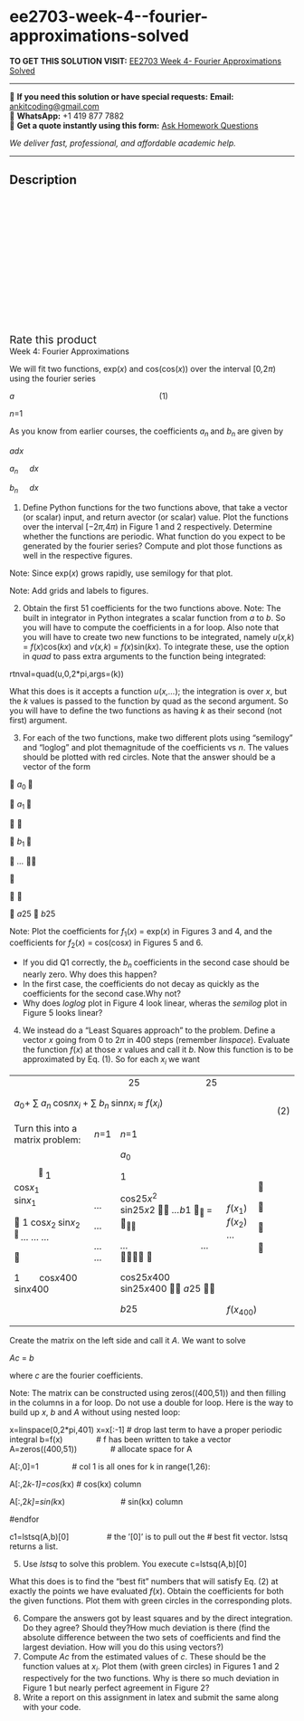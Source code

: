 # ee2703-week-4--fourier-approximations-solved
**TO GET THIS SOLUTION VISIT:** [EE2703 Week 4- Fourier Approximations Solved](https://www.ankitcodinghub.com/product/ee2703-week-4-fourier-approximations-solved/)


---

📩 **If you need this solution or have special requests:** **Email:** ankitcoding@gmail.com  
📱 **WhatsApp:** +1 419 877 7882  
📄 **Get a quote instantly using this form:** [Ask Homework Questions](https://www.ankitcodinghub.com/services/ask-homework-questions/)

*We deliver fast, professional, and affordable academic help.*

---

<h2>Description</h2>



<div class="kk-star-ratings kksr-auto kksr-align-center kksr-valign-top" data-payload="{&quot;align&quot;:&quot;center&quot;,&quot;id&quot;:&quot;90790&quot;,&quot;slug&quot;:&quot;default&quot;,&quot;valign&quot;:&quot;top&quot;,&quot;ignore&quot;:&quot;&quot;,&quot;reference&quot;:&quot;auto&quot;,&quot;class&quot;:&quot;&quot;,&quot;count&quot;:&quot;0&quot;,&quot;legendonly&quot;:&quot;&quot;,&quot;readonly&quot;:&quot;&quot;,&quot;score&quot;:&quot;0&quot;,&quot;starsonly&quot;:&quot;&quot;,&quot;best&quot;:&quot;5&quot;,&quot;gap&quot;:&quot;4&quot;,&quot;greet&quot;:&quot;Rate this product&quot;,&quot;legend&quot;:&quot;0\/5 - (0 votes)&quot;,&quot;size&quot;:&quot;24&quot;,&quot;title&quot;:&quot;EE2703 Week 4- Fourier Approximations Solved&quot;,&quot;width&quot;:&quot;0&quot;,&quot;_legend&quot;:&quot;{score}\/{best} - ({count} {votes})&quot;,&quot;font_factor&quot;:&quot;1.25&quot;}">

<div class="kksr-stars">

<div class="kksr-stars-inactive">
            <div class="kksr-star" data-star="1" style="padding-right: 4px">


<div class="kksr-icon" style="width: 24px; height: 24px;"></div>
        </div>
            <div class="kksr-star" data-star="2" style="padding-right: 4px">


<div class="kksr-icon" style="width: 24px; height: 24px;"></div>
        </div>
            <div class="kksr-star" data-star="3" style="padding-right: 4px">


<div class="kksr-icon" style="width: 24px; height: 24px;"></div>
        </div>
            <div class="kksr-star" data-star="4" style="padding-right: 4px">


<div class="kksr-icon" style="width: 24px; height: 24px;"></div>
        </div>
            <div class="kksr-star" data-star="5" style="padding-right: 4px">


<div class="kksr-icon" style="width: 24px; height: 24px;"></div>
        </div>
    </div>

<div class="kksr-stars-active" style="width: 0px;">
            <div class="kksr-star" style="padding-right: 4px">


<div class="kksr-icon" style="width: 24px; height: 24px;"></div>
        </div>
            <div class="kksr-star" style="padding-right: 4px">


<div class="kksr-icon" style="width: 24px; height: 24px;"></div>
        </div>
            <div class="kksr-star" style="padding-right: 4px">


<div class="kksr-icon" style="width: 24px; height: 24px;"></div>
        </div>
            <div class="kksr-star" style="padding-right: 4px">


<div class="kksr-icon" style="width: 24px; height: 24px;"></div>
        </div>
            <div class="kksr-star" style="padding-right: 4px">


<div class="kksr-icon" style="width: 24px; height: 24px;"></div>
        </div>
    </div>
</div>


<div class="kksr-legend" style="font-size: 19.2px;">
            <span class="kksr-muted">Rate this product</span>
    </div>
    </div>
Week 4: Fourier Approximations

We will fit two functions, exp(<em>x</em>) and cos(cos(<em>x</em>)) over the interval [0<em>,</em>2<em>π</em>) using the fourier series

<em>a</em>&nbsp;&nbsp;&nbsp;&nbsp;&nbsp;&nbsp;&nbsp;&nbsp;&nbsp;&nbsp;&nbsp;&nbsp;&nbsp;&nbsp;&nbsp;&nbsp;&nbsp;&nbsp;&nbsp;&nbsp;&nbsp;&nbsp;&nbsp;&nbsp;&nbsp;&nbsp;&nbsp;&nbsp;&nbsp;&nbsp;&nbsp;&nbsp;&nbsp;&nbsp;&nbsp;&nbsp;&nbsp;&nbsp;&nbsp;&nbsp;&nbsp;&nbsp;&nbsp;&nbsp;&nbsp;&nbsp;&nbsp;&nbsp;&nbsp;&nbsp;&nbsp;&nbsp;&nbsp;&nbsp;&nbsp;&nbsp;&nbsp;&nbsp;&nbsp;&nbsp;&nbsp;&nbsp;&nbsp;&nbsp; (1)

<em>n</em>=1

As you know from earlier courses, the coefficients <em>a<sub>n </sub></em>and <em>b<sub>n </sub></em>are given by

<em>a</em><em>dx</em>

<em>a<sub>n&nbsp;&nbsp;&nbsp;&nbsp;&nbsp; </sub></em><em>dx</em>

<em>b<sub>n&nbsp;&nbsp;&nbsp;&nbsp;&nbsp; </sub></em><em>dx</em>

<ol>
<li>Define Python functions for the two functions above, that take a vector (or scalar) input, and return avector (or scalar) value. Plot the functions over the interval [−2<em>π</em><em>,</em>4<em>π</em>) in Figure 1 and 2 respectively. Determine whether the functions are periodic. What function do you expect to be generated by the fourier series? Compute and plot those functions as well in the respective figures.</li>
</ol>
Note: Since exp(<em>x</em>) grows rapidly, use semilogy for that plot.

Note: Add grids and labels to figures.

<ol start="2">
<li>Obtain the first 51 coefficients for the two functions above. Note: The built in integrator in Python integrates a scalar function from <em>a </em>to <em>b</em>. So you will have to compute the coefficients in a for loop. Also note that you will have to create two new functions to be integrated, namely <em>u</em>(<em>x</em><em>,k</em>) = <em>f</em>(<em>x</em>)cos(<em>kx</em>) and <em>v</em>(<em>x</em><em>,k</em>) = <em>f</em>(<em>x</em>)sin(<em>kx</em>). To integrate these, use the option in <em>quad </em>to pass extra arguments to the function being integrated:</li>
</ol>
rtnval=quad(u,0,2*pi,args=(k))

What this does is it accepts a function <em>u</em>(<em>x</em><em>,…</em>); the integration is over <em>x</em>, but the <em>k </em>values is passed to the function by quad as the second argument. So you will have to define the two functions as having <em>k </em>as their second (not first) argument.

<ol start="3">
<li>For each of the two functions, make two different plots using “semilogy” and “loglog” and plot themagnitude of the coefficients vs <em>n</em>. The values should be plotted with red circles. Note that the answer should be a vector of the form</li>
</ol>
 <em>a</em><sub>0 </sub>

 <em>a</em><sub>1 </sub>

 

 <em>b</em><sub>1 </sub>

 <em>… </em>



 

 <em>a</em>25  <em>b</em>25

Note: Plot the coefficients for <em>f</em><sub>1</sub>(<em>x</em>) = exp(<em>x</em>) in Figures 3 and 4, and the coefficients for <em>f</em><sub>2</sub>(<em>x</em>) = cos(cos<em>x</em>) in Figures 5 and 6.

<ul>
<li>If you did Q1 correctly, the <em>b<sub>n </sub></em>coefficients in the second case should be nearly zero. Why does this happen?</li>
<li>In the first case, the coefficients do not decay as quickly as the coefficients for the second case.Why not?</li>
<li>Why does <em>loglog </em>plot in Figure 4 look linear, wheras the <em>semilog </em>plot in Figure 5 looks linear?</li>
</ul>
<ol start="4">
<li>We instead do a “Least Squares approach” to the problem. Define a vector <em>x </em>going from 0 to 2<em>π </em>in 400 steps (remember <em>linspace</em>). Evaluate the function <em>f</em>(<em>x</em>) at those <em>x </em>values and call it <em>b</em>. Now this function is to be approximated by Eq. (1). So for each <em>x<sub>i </sub></em>we want</li>
</ol>
<table width="531">
<tbody>
<tr>
<td colspan="3" width="441">&nbsp;&nbsp;&nbsp;&nbsp;&nbsp;&nbsp;&nbsp;&nbsp;&nbsp;&nbsp;&nbsp;&nbsp;&nbsp;&nbsp;&nbsp;&nbsp;&nbsp;&nbsp;&nbsp;&nbsp;&nbsp;&nbsp;&nbsp;&nbsp;&nbsp;&nbsp;&nbsp;&nbsp;&nbsp;&nbsp;&nbsp;&nbsp;&nbsp;&nbsp;&nbsp;&nbsp;&nbsp;&nbsp;&nbsp;&nbsp;&nbsp;&nbsp;&nbsp;&nbsp;&nbsp;&nbsp; 25&nbsp;&nbsp;&nbsp;&nbsp;&nbsp;&nbsp;&nbsp;&nbsp;&nbsp;&nbsp;&nbsp;&nbsp;&nbsp;&nbsp;&nbsp;&nbsp;&nbsp;&nbsp;&nbsp;&nbsp;&nbsp;&nbsp;&nbsp;&nbsp;&nbsp;&nbsp; 25

<em>a</em><sub>0</sub>+ ∑ <em>a<sub>n </sub></em>cos<em>nx<sub>i </sub></em>+ ∑ <em>b<sub>n </sub></em>sin<em>nx<sub>i </sub></em>≈ <em>f</em>(<em>x<sub>i</sub></em>)
</td>
<td rowspan="2" width="44">&nbsp;</td>
<td rowspan="2" width="30">&nbsp;</td>
<td rowspan="2" width="15">(2)</td>
</tr>
<tr>
<td width="183">Turn this into a matrix problem:</td>
<td width="29"><em>n</em>=1</td>
<td width="229"><em>n</em>=1</td>
</tr>
<tr>
<td rowspan="2" width="183">&nbsp;&nbsp;&nbsp;&nbsp;&nbsp;&nbsp;&nbsp;&nbsp;&nbsp; <sup> </sup>1&nbsp;&nbsp;&nbsp;&nbsp;&nbsp; cos<em>x</em><sub>1&nbsp;&nbsp;&nbsp;&nbsp;&nbsp;&nbsp;&nbsp;&nbsp;&nbsp;&nbsp;&nbsp;&nbsp;&nbsp; </sub>sin<em>x</em><sub>1</sub>

 1 cos<em>x</em><sub>2 </sub>sin<em>x</em><sub>2 </sub><sup> </sup><em>… … …</em>



1&nbsp;&nbsp;&nbsp;&nbsp;&nbsp;&nbsp;&nbsp; cos<em>x</em>400 sin<em>x</em>400
</td>
<td rowspan="2" width="29"><em>…</em>

<em>…</em>

<em>… …</em>
</td>
<td rowspan="2" width="229"><em>a</em><sub>0</sub>

1

cos25<em>x</em><sup>2&nbsp;&nbsp;&nbsp;&nbsp;&nbsp;&nbsp;&nbsp;&nbsp;&nbsp;&nbsp;&nbsp;&nbsp;&nbsp;&nbsp;&nbsp;&nbsp; </sup>sin25<em>x</em>2  <em>…</em><em>b</em>1 <sub> </sub>= <sub></sub>

<em>…&nbsp;&nbsp;&nbsp;&nbsp;&nbsp;&nbsp;&nbsp;&nbsp;&nbsp;&nbsp;&nbsp;&nbsp;&nbsp;&nbsp;&nbsp;&nbsp;&nbsp;&nbsp;&nbsp;&nbsp;&nbsp;&nbsp;&nbsp;&nbsp;&nbsp;&nbsp;&nbsp;&nbsp;&nbsp; … </em> 

cos25<em>x</em>400 sin25<em>x</em>400  <em>a</em>25 

<em>b</em>25
</td>
<td width="44"><em>f</em>(<em>x</em><sub>1</sub>) <em>f</em>(<em>x</em><sub>2</sub>) <em>…</em></td>
<td width="30">






</td>
<td rowspan="2" width="15">&nbsp;</td>
</tr>
<tr>
<td colspan="2" width="74"><em>f</em>(<em>x</em><sub>400</sub>)</td>
</tr>
</tbody>
</table>
Create the matrix on the left side and call it <em>A</em>. We want to solve

<em>Ac </em>= <em>b</em>

where <em>c </em>are the fourier coefficients.

Note: The matrix can be constructed using zeros((400,51)) and then filling in the columns in a for loop. Do not use a double for loop. Here is the way to build up <em>x</em>, <em>b </em>and <em>A </em>without using nested loop:

x=linspace(0,2*pi,401) x=x[:-1] # drop last term to have a proper periodic integral b=f(x)&nbsp;&nbsp;&nbsp;&nbsp;&nbsp;&nbsp;&nbsp;&nbsp;&nbsp;&nbsp;&nbsp;&nbsp;&nbsp;&nbsp; # f has been written to take a vector A=zeros((400,51))&nbsp;&nbsp;&nbsp;&nbsp;&nbsp;&nbsp;&nbsp;&nbsp;&nbsp;&nbsp;&nbsp;&nbsp;&nbsp;&nbsp; # allocate space for A

A[:,0]=1&nbsp;&nbsp;&nbsp;&nbsp;&nbsp;&nbsp;&nbsp;&nbsp;&nbsp;&nbsp;&nbsp;&nbsp;&nbsp;&nbsp; # col 1 is all ones for k in range(1,26):

A[:,2*k-1]=cos(k*x) # cos(kx) column

A[:,2*k]=sin(k*x)&nbsp;&nbsp;&nbsp;&nbsp;&nbsp;&nbsp;&nbsp;&nbsp;&nbsp;&nbsp;&nbsp;&nbsp;&nbsp;&nbsp;&nbsp;&nbsp;&nbsp;&nbsp;&nbsp;&nbsp;&nbsp;&nbsp;&nbsp;&nbsp; # sin(kx) column

#endfor

c1=lstsq(A,b)[0]&nbsp;&nbsp;&nbsp;&nbsp;&nbsp;&nbsp;&nbsp;&nbsp;&nbsp;&nbsp;&nbsp;&nbsp;&nbsp;&nbsp;&nbsp;&nbsp; # the ’[0]’ is to pull out the # best fit vector. lstsq returns a list.

<ol start="5">
<li>Use <em>lstsq </em>to solve this problem. You execute c=lstsq(A,b)[0]</li>
</ol>
What this does is to find the “best fit” numbers that will satisfy Eq. (2) at exactly the points we have evaluated <em>f</em>(<em>x</em>). Obtain the coefficients for both the given functions. Plot them with green circles in the corresponding plots.

<ol start="6">
<li>Compare the answers got by least squares and by the direct integration. Do they agree? Should they?How much deviation is there (find the absolute difference between the two sets of coefficients and find the largest deviation. How will you do this using vectors?)</li>
<li>Compute <em>Ac </em>from the estimated values of <em>c</em>. These should be the function values at <em>x<sub>i</sub></em>. Plot them (with green circles) in Figures 1 and 2 respectively for the two functions. Why is there so much deviation in Figure 1 but nearly perfect agreement in Figure 2?</li>
<li>Write a report on this assignment in latex and submit the same along with your code.</li>
</ol>
